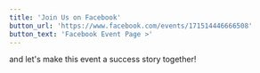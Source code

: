 ```yaml
---
title: 'Join Us on Facebook'
button_url: 'https://www.facebook.com/events/171514446666508'
button_text: 'Facebook Event Page >'
---
```


and let's make this event 
a success story together!
